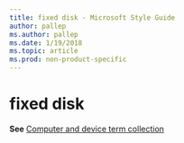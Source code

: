 ```yaml
---
title: fixed disk - Microsoft Style Guide
author: pallep
ms.author: pallep
ms.date: 1/19/2018
ms.topic: article
ms.prod: non-product-specific
---
```


# fixed disk

**See** [Computer and device term collection](/style-guide/a-z-word-list-term-collections/term-collections/computer-device-terms)
